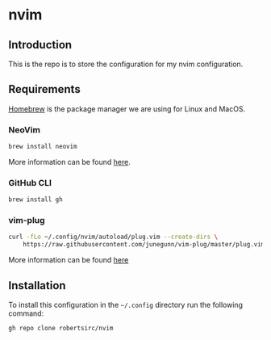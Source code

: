 # nvim

## Introduction

This is the repo is to store the configuration for my nvim configuration.

## Requirements

[Homebrew](https://brew.sh/) is the package manager we are using for Linux and MacOS.

### NeoVim

``` bash
brew install neovim
```

More information can be found [here](https://neovim.io/).

### GitHub CLI

``` bash
brew install gh
```

### vim-plug

``` bash
curl -fLo ~/.config/nvim/autoload/plug.vim --create-dirs \
    https://raw.githubusercontent.com/junegunn/vim-plug/master/plug.vim
```

More information can be found [here](https://github.com/junegunn/vim-plug)

## Installation

To install this configuration in the `~/.config` directory run the following command:

``` bash
gh repo clone robertsirc/nvim
```
